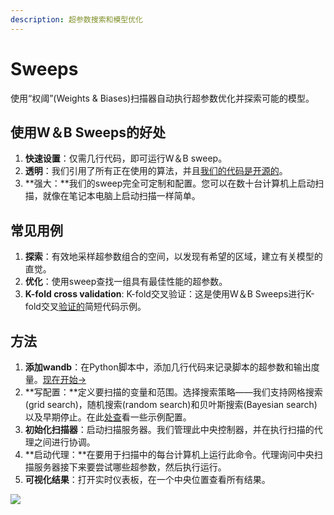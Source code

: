 ```yaml
---
description: 超参数搜索和模型优化
---
```


# Sweeps

使用“权阈”\(Weights & Biases\)扫描器自动执行超参数优化并探索可能的模型。

## **使用W＆B Sweeps的好处**

1. **快速设置**：仅需几行代码，即可运行W＆B sweep。
2. **透明**：我们引用了所有正在使用的算法，并且[我们的代码是开源的](https://github.com/wandb/client/tree/master/wandb/sweeps)。
3. **强大：**我们的sweep完全可定制和配置。您可以在数十台计算机上启动扫描，就像在笔记本电脑上启动扫描一样简单。

## **常见用例**

1. **探索**：有效地采样超参数组合的空间，以发现有希望的区域，建立有关模型的直觉。
2. **优化**：使用sweep查找一组具有最佳性能的超参数。
3. **K-fold cross validation**: K-fold交叉验证：这是使用W＆B Sweeps进行K-fold交叉[验证的](https://github.com/wandb/examples/tree/master/examples/wandb-sweeps/sweeps-cross-validation)简短代码示例。

## **方法**

1. **添加wandb**：在Python脚本中，添加几行代码来记录脚本的超参数和输出度量。[现在开始→](https://app.gitbook.com/@weights-and-biases/s/docs/~/drafts/-MKaPhwzNIegNuInaekR/sweeps/quickstart)
2. **写配置：**定义要扫描的变量和范围。选择搜索策略——我们支持网格搜索\(grid search\)，随机搜索\(random search\)和贝叶斯搜索\(Bayesian search\)以及早期停止。在此[处查](https://github.com/wandb/examples/tree/master/examples/keras/keras-cnn-fashion)看一些示例配置。
3. **初始化扫描器**：启动扫描服务器。我们管理此中央控制器，并在执行扫描的代理之间进行协调。
4. **启动代理：**在要用于扫描中的每台计算机上运行此命令。代理询问中央扫描服务器接下来要尝试哪些超参数，然后执行运行。
5. **可视化结果**：打开实时仪表板，在一个中央位置查看所有结果。

![](../../.gitbook/assets/central-sweep-server-3%20%281%29.png)

